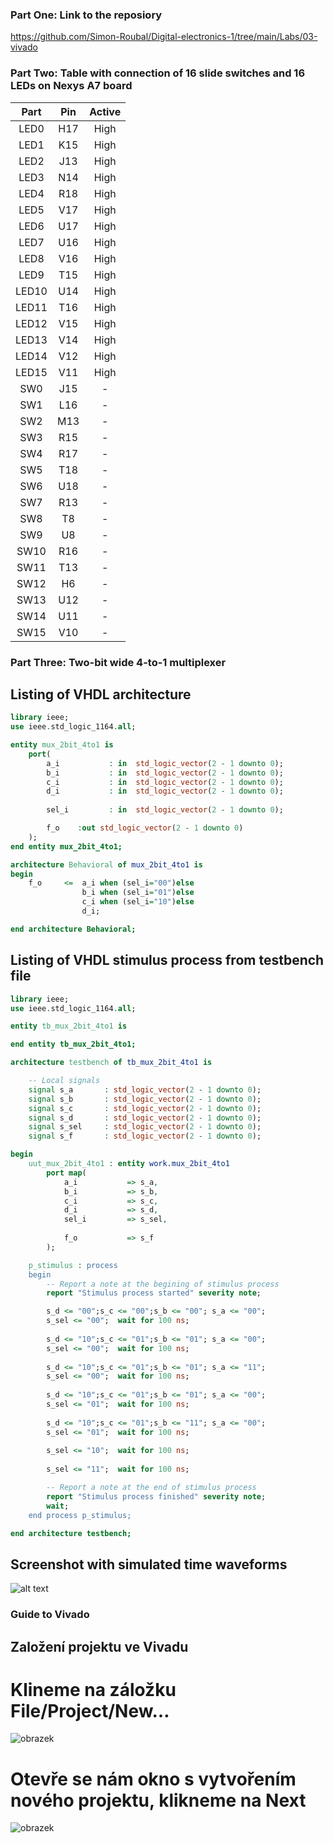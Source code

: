 ### Part One: Link to the reposiory
https://github.com/Simon-Roubal/Digital-electronics-1/tree/main/Labs/03-vivado
### Part Two: Table with connection of 16 slide switches and 16 LEDs on Nexys A7 board
| **Part** | **Pin** | **Active** |
| :-: | :-: | :-: |
| LED0 | H17 | High |
| LED1 | K15 | High |
| LED2 | J13 | High |
| LED3 | N14 | High |
| LED4 | R18 | High |
| LED5 | V17 | High |
| LED6 | U17 | High |
| LED7 | U16 | High |
| LED8 | V16 | High |
| LED9 | T15 | High |
| LED10 | U14 | High |
| LED11 | T16 | High |
| LED12 | V15 | High |
| LED13 | V14 | High |
| LED14 | V12 | High |
| LED15 | V11 | High |
| SW0 | J15 | - |
| SW1 | L16 | - |
| SW2 | M13 | - |
| SW3 | R15 | - |
| SW4 | R17 | - |
| SW5 | T18 | - |
| SW6 | U18 | - |
| SW7 | R13 | - |
| SW8 | T8 | - |
| SW9 | U8 | - |
| SW10 | R16 | - |
| SW11 | T13 | - |
| SW12 | H6 | - |
| SW13 | U12 | - |
| SW14 | U11 | - |
| SW15 | V10 | - |

### Part Three: Two-bit wide 4-to-1 multiplexer

## Listing of VHDL architecture

```vhdl
library ieee;
use ieee.std_logic_1164.all;

entity mux_2bit_4to1 is
    port(
        a_i           : in  std_logic_vector(2 - 1 downto 0);
        b_i           : in  std_logic_vector(2 - 1 downto 0);
        c_i           : in  std_logic_vector(2 - 1 downto 0);
        d_i           : in  std_logic_vector(2 - 1 downto 0);
        
        sel_i         : in  std_logic_vector(2 - 1 downto 0);

        f_o    :out std_logic_vector(2 - 1 downto 0)
    );
end entity mux_2bit_4to1;

architecture Behavioral of mux_2bit_4to1 is
begin
    f_o     <=  a_i when (sel_i="00")else
                b_i when (sel_i="01")else
                c_i when (sel_i="10")else
                d_i;

end architecture Behavioral;
```
## Listing of VHDL stimulus process from testbench file

```vhdl
library ieee;
use ieee.std_logic_1164.all;

entity tb_mux_2bit_4to1 is

end entity tb_mux_2bit_4to1;

architecture testbench of tb_mux_2bit_4to1 is

    -- Local signals
    signal s_a       : std_logic_vector(2 - 1 downto 0);
    signal s_b       : std_logic_vector(2 - 1 downto 0);
    signal s_c       : std_logic_vector(2 - 1 downto 0);
    signal s_d       : std_logic_vector(2 - 1 downto 0);
    signal s_sel     : std_logic_vector(2 - 1 downto 0);
    signal s_f       : std_logic_vector(2 - 1 downto 0);

begin
    uut_mux_2bit_4to1 : entity work.mux_2bit_4to1
        port map(
            a_i           => s_a,
            b_i           => s_b,
            c_i           => s_c,
            d_i           => s_d,
            sel_i         => s_sel,
            
            f_o           => s_f
        );

    p_stimulus : process
    begin
        -- Report a note at the begining of stimulus process
        report "Stimulus process started" severity note;

        s_d <= "00";s_c <= "00";s_b <= "00"; s_a <= "00";
        s_sel <= "00";  wait for 100 ns;
        
        s_d <= "10";s_c <= "01";s_b <= "01"; s_a <= "00";
        s_sel <= "00";  wait for 100 ns;
        
        s_d <= "10";s_c <= "01";s_b <= "01"; s_a <= "11";
        s_sel <= "00";  wait for 100 ns;
        
        s_d <= "10";s_c <= "01";s_b <= "01"; s_a <= "00";
        s_sel <= "01";  wait for 100 ns;
        
        s_d <= "10";s_c <= "01";s_b <= "11"; s_a <= "00";
        s_sel <= "01";  wait for 100 ns;
        
        s_sel <= "10";  wait for 100 ns;
        
        s_sel <= "11";  wait for 100 ns;

        -- Report a note at the end of stimulus process
        report "Stimulus process finished" severity note;
        wait;
    end process p_stimulus;

end architecture testbench;
```
## Screenshot with simulated time waveforms

![alt text](https://github.com/Simon-Roubal/Digital-electronics-1/blob/main/Labs/03-vivado/Pictures/out.png?raw=true)

### Guide to Vivado

## Založení projektu ve Vivadu

# Klineme na záložku File/Project/New…

![obrazek](https://user-images.githubusercontent.com/77580298/109648182-9b6fca80-7b5a-11eb-97c9-c0742ffc940b.png)

# Otevře se nám okno s vytvořením nového projektu, klikneme na Next

![obrazek](https://user-images.githubusercontent.com/77580298/109648220-a9bde680-7b5a-11eb-8e96-6faabe0ae2d4.png)

